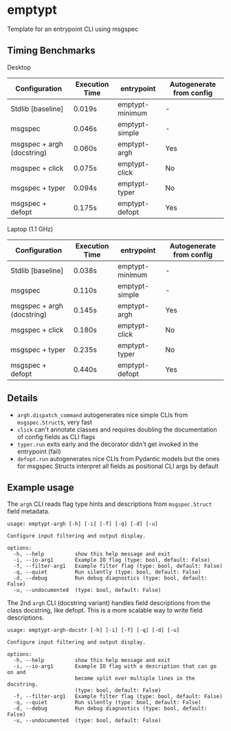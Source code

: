 # emptypt

Template for an entrypoint CLI using msgspec

## Timing Benchmarks

Desktop

| Configuration               | Execution Time | entrypoint       | Autogenerate from config  |
|-----------------------------|----------------|------------------|---------------------------|
| Stdlib [baseline]           | 0.019s         | emptypt-minimum  | -                         |
| msgspec                     | 0.046s         | emptypt-simple   | -                         |
| msgspec + argh (docstring)  | 0.060s         | emptypt-argh     | Yes                       |
| msgspec + click             | 0.075s         | emptypt-click    | No                        |
| msgspec + typer             | 0.094s         | emptypt-typer    | No                        |
| msgspec + defopt            | 0.175s         | emptypt-defopt   | Yes                       |

Laptop (1.1 GHz)

| Configuration               | Execution Time | entrypoint       | Autogenerate from config  |
|-----------------------------|----------------|------------------|---------------------------|
| Stdlib [baseline]           | 0.038s         | emptypt-minimum  | -                         |
| msgspec                     | 0.110s         | emptypt-simple   | -                         |
| msgspec + argh (docstring)  | 0.145s         | emptypt-argh     | Yes                       |
| msgspec + click             | 0.180s         | emptypt-click    | No                        |
| msgspec + typer             | 0.235s         | emptypt-typer    | No                        |
| msgspec + defopt            | 0.440s         | emptypt-defopt   | Yes                       |

## Details

- `argh.dispatch_command` autogenerates nice simple CLIs from `msgspec.Struct`s, very fast
- `click` can't annotate classes and requires doubling the documentation of config fields as CLI flags
- `typer.run` exits early and the decorator didn't get invoked in the entrypoint (fail)
- `defopt.run` autogenerates nice CLIs from Pydantic models but the ones for msgspec Structs
  interpret all fields as positional CLI args by default

## Example usage

The `argh` CLI reads flag type hints and descriptions from `msgspec.Struct` field metadata.

```
usage: emptypt-argh [-h] [-i] [-f] [-q] [-d] [-u]

Configure input filtering and output display.

options:
  -h, --help          show this help message and exit
  -i, --io-arg1       Example IO flag (type: bool, default: False)
  -f, --filter-arg1   Example filter flag (type: bool, default: False)
  -q, --quiet         Run silently (type: bool, default: False)
  -d, --debug         Run debug diagnostics (type: bool, default: False)
  -u, --undocumented  (type: bool, default: False)
```

The 2nd `argh` CLI (docstring variant) handles field descriptions from the class docstring, like defopt.
This is a more scalable way to write field descriptions.

```
usage: emptypt-argh-docstr [-h] [-i] [-f] [-q] [-d] [-u]

Configure input filtering and output display.

options:
  -h, --help          show this help message and exit
  -i, --io-arg1       Example IO flag with a description that can go on and
                      become split over multiple lines in the docstring.
                      (type: bool, default: False)
  -f, --filter-arg1   Example filter flag (type: bool, default: False)
  -q, --quiet         Run silently (type: bool, default: False)
  -d, --debug         Run debug diagnostics (type: bool, default: False)
  -u, --undocumented  (type: bool, default: False)
```
